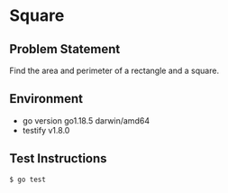 # Square

## Problem Statement

Find the area and perimeter of a rectangle and a square.

## Environment

* go version go1.18.5 darwin/amd64
* testify v1.8.0

## Test Instructions

    $ go test